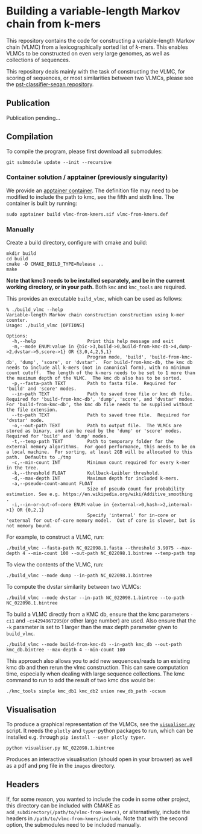 # Building a variable-length Markov chain from k-mers
This repository contains the code for constructing a variable-length Markov chain (VLMC) from a lexicographically
sorted list of _k_-mers.  This enables VLMCs to be constructed on even very large genomes, as well as collections
of sequences.

This repository deals mainly with the task of constructing the VLMC, for scoring of sequences, or most similarities between
two VLMCs, please see the [pst-classifier-seqan repository](https://github.com/Schlieplab/PstClassifierSeqan).

## Publication
Publication pending...

## Compilation
To compile the program, please first download all submodules:

```shell script
git submodule update --init --recursive
```

### Container solution / apptainer (previously singularity)
We provide an [apptainer container](https://apptainer.org/).  The definition file may need to be modified to
include the path to kmc, see the fifth and sixth line. The container is built by running:   

```shell script
sudo apptainer build vlmc-from-kmers.sif vlmc-from-kmers.def
```

### Manually
Create a build directory, configure with cmake and build:

```shell script
mkdir build
cd build
cmake -D CMAKE_BUILD_TYPE=Release ..
make
```

__Note that kmc3 needs to be installed separately, and be in the current working directory, or in your path.__ Both `kmc` and `kmc_tools` are required. 

This provides an executable `build_vlmc`, which can be used as follows:

```shell
% ./build_vlmc --help
Variable-length Markov chain construction construction using k-mer counter.
Usage: ./build_vlmc [OPTIONS]

Options:
  -h,--help                   Print this help message and exit
  -m,--mode ENUM:value in {bic->3,build->0,build-from-kmc-db->4,dump->2,dvstar->5,score->1} OR {3,0,4,2,5,1}
                              Program mode, 'build', 'build-from-kmc-db', 'dump', 'score', or 'dvstar'.  For build-from-kmc-db, the kmc db needs to include all k-mers (not in canonical form), with no minimum count cutoff.  The length of the k-mers needs to be set to 1 more than the maximum depth of the VLMC.  The kmc db also has to be sorted.
  -p,--fasta-path TEXT        Path to fasta file.  Required for 'build' and 'score' modes.
  --in-path TEXT              Path to saved tree file or kmc db file.  Required for 'build-from-kmc-db', 'dump', 'score', and 'dvstar' modes.  For 'build-from-kmc-db', the kmc db file needs to be supplied without the file extension.
  --to-path TEXT              Path to saved tree file.  Required for 'dvstar' mode.
  -o,--out-path TEXT          Path to output file.  The VLMCs are stored as binary, and can be read by the 'dump' or 'score' modes.  Required for 'build' and 'dump' modes.
  -t,--temp-path TEXT         Path to temporary folder for the external memory algorithms.  For good performance, this needs to be on a local machine.  For sorting, at least 2GB will be allocated to this path.  Defaults to ./tmp
  -c,--min-count INT          Minimum count required for every k-mer in the tree.
  -k,--threshold FLOAT        Kullback-Leibler threshold.
  -d,--max-depth INT          Maximum depth for included k-mers.
  -a,--pseudo-count-amount FLOAT
                              Size of pseudo count for probability estimation. See e.g. https://en.wikipedia.org/wiki/Additive_smoothing .
  -i,--in-or-out-of-core ENUM:value in {external->0,hash->2,internal->1} OR {0,2,1}
                              Specify 'internal' for in-core or 'external for out-of-core memory model.  Out of core is slower, but is not memory bound.

```

For example, to construct a VLMC, run:

```shell
./build_vlmc --fasta-path NC_022098.1.fasta --threshold 3.9075 --max-depth 4 --min-count 100 --out-path NC_022098.1.bintree --temp-path tmp
```

To view the contents of the VLMC, run:
```shell
./build_vlmc --mode dump --in-path NC_022098.1.bintree
```

To compute the dvstar similarity between two VLMCs:
```shell
./build_vlmc --mode dvstar --in-path NC_022098.1.bintree --to-path NC_022098.1.bintree
```

To build a VLMC directly from a KMC db, ensure that the kmc parameters `-ci1` and `-cs4294967295`(or other large number) are used.  Also ensure that the `-k` parameter is set to 1 larger than the max depth parameter given to `build_vlmc`.
```shell
./build_vlmc --mode build-from-kmc-db --in-path kmc_db --out-path kmc_db.bintree --max-depth 4 --min-count 100
```

This approach also allows you to add new sequences/reads to an existing kmc db and then rerun the vlmc construction. This can save computation time, especially when dealing with large sequence collections.  The kmc command to run to add the result of two kmc dbs would be:
```shell
./kmc_tools simple kmc_db1 kmc_db2 union new_db_path -ocsum
```

## Visualisation

To produce a graphical representation of the VLMCs, see the [`visualiser.py`](visualiser.py) script.
It needs the `plotly` and `typer` python packages to run, which can be installed e.g. through `pip install --user plotly typer`.

```shell
python visualiser.py NC_022098.1.bintree
```

Produces an interactive visualisation (should open in your browser) as well as a pdf and png file in the `images` directory.

## Headers
If, for some reason, you wanted to include the code in some other project, this directory can be included with CMAKE as 
`add_subdirectory(/path/to/vlmc-from-kmers)`, or alternatively, include the headers in `/path/to/vlmc-from-kmers/include`.
Note that with the second option, the submodules need to be included manually.

